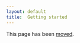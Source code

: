 ```yaml
---
layout: default
title:  Getting started
---
```


This page has been [moved](/admin_assistant/quick_start.html).

<script>
window.location.href = "/admin_assistant/quick_start.html";
</script>
